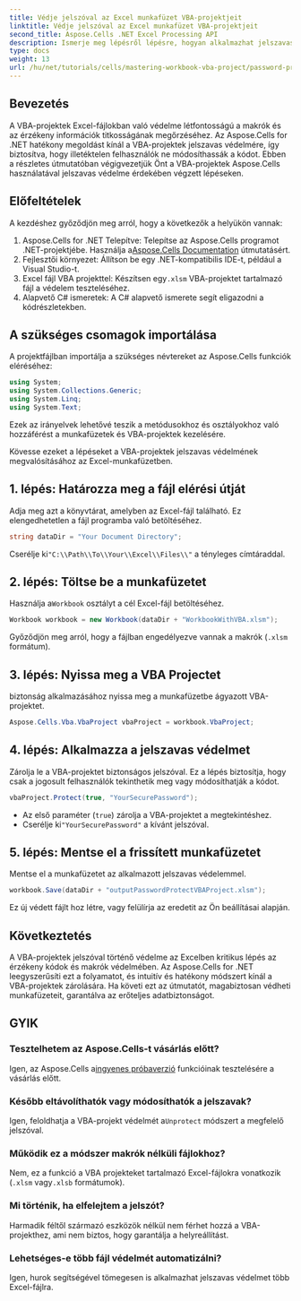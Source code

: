 ```yaml
---
title: Védje jelszóval az Excel munkafüzet VBA-projektjeit
linktitle: Védje jelszóval az Excel munkafüzet VBA-projektjeit
second_title: Aspose.Cells .NET Excel Processing API
description: Ismerje meg lépésről lépésre, hogyan alkalmazhat jelszavas védelmet, hogy megvédje makróit és érzékeny kódjait az illetéktelen hozzáféréstől.
type: docs
weight: 13
url: /hu/net/tutorials/cells/mastering-workbook-vba-project/password-protect-vba-projects/
---
```

## Bevezetés

A VBA-projektek Excel-fájlokban való védelme létfontosságú a makrók és az érzékeny információk titkosságának megőrzéséhez. Az Aspose.Cells for .NET hatékony megoldást kínál a VBA-projektek jelszavas védelmére, így biztosítva, hogy illetéktelen felhasználók ne módosíthassák a kódot. Ebben a részletes útmutatóban végigvezetjük Önt a VBA-projektek Aspose.Cells használatával jelszavas védelme érdekében végzett lépéseken.

## Előfeltételek

A kezdéshez győződjön meg arról, hogy a következők a helyükön vannak:

1. Aspose.Cells for .NET Telepítve: Telepítse az Aspose.Cells programot .NET-projektjébe. Használja a[Aspose.Cells Documentation](https://reference.aspose.com/cells/net/) útmutatásért.
2. Fejlesztői környezet: Állítson be egy .NET-kompatibilis IDE-t, például a Visual Studio-t.
3.  Excel fájl VBA projekttel: Készítsen egy`.xlsm` VBA-projektet tartalmazó fájl a védelem teszteléséhez.
4. Alapvető C# ismeretek: A C# alapvető ismerete segít eligazodni a kódrészletekben.

## A szükséges csomagok importálása

A projektfájlban importálja a szükséges névtereket az Aspose.Cells funkciók eléréséhez:

```csharp
using System;
using System.Collections.Generic;
using System.Linq;
using System.Text;
```

Ezek az irányelvek lehetővé teszik a metódusokhoz és osztályokhoz való hozzáférést a munkafüzetek és VBA-projektek kezelésére.

Kövesse ezeket a lépéseket a VBA-projektek jelszavas védelmének megvalósításához az Excel-munkafüzetben.

## 1. lépés: Határozza meg a fájl elérési útját

Adja meg azt a könyvtárat, amelyben az Excel-fájl található. Ez elengedhetetlen a fájl programba való betöltéséhez.

```csharp
string dataDir = "Your Document Directory";
```

 Cserélje ki`"C:\\Path\\To\\Your\\Excel\\Files\\"` a tényleges címtáraddal.

## 2. lépés: Töltse be a munkafüzetet

 Használja a`Workbook` osztályt a cél Excel-fájl betöltéséhez.

```csharp
Workbook workbook = new Workbook(dataDir + "WorkbookWithVBA.xlsm");
```

Győződjön meg arról, hogy a fájlban engedélyezve vannak a makrók (`.xlsm` formátum).

## 3. lépés: Nyissa meg a VBA Projectet

biztonság alkalmazásához nyissa meg a munkafüzetbe ágyazott VBA-projektet.

```csharp
Aspose.Cells.Vba.VbaProject vbaProject = workbook.VbaProject;
```

## 4. lépés: Alkalmazza a jelszavas védelmet

Zárolja le a VBA-projektet biztonságos jelszóval. Ez a lépés biztosítja, hogy csak a jogosult felhasználók tekinthetik meg vagy módosíthatják a kódot.

```csharp
vbaProject.Protect(true, "YourSecurePassword");
```

- Az első paraméter (`true`) zárolja a VBA-projektet a megtekintéshez.
-  Cserélje ki`"YourSecurePassword"` a kívánt jelszóval.

## 5. lépés: Mentse el a frissített munkafüzetet

Mentse el a munkafüzetet az alkalmazott jelszavas védelemmel.

```csharp
workbook.Save(dataDir + "outputPasswordProtectVBAProject.xlsm");
```

Ez új védett fájlt hoz létre, vagy felülírja az eredetit az Ön beállításai alapján.

## Következtetés

A VBA-projektek jelszóval történő védelme az Excelben kritikus lépés az érzékeny kódok és makrók védelmében. Az Aspose.Cells for .NET leegyszerűsíti ezt a folyamatot, és intuitív és hatékony módszert kínál a VBA-projektek zárolására. Ha követi ezt az útmutatót, magabiztosan védheti munkafüzeteit, garantálva az erőteljes adatbiztonságot.

## GYIK

### Tesztelhetem az Aspose.Cells-t vásárlás előtt?
 Igen, az Aspose.Cells a[ingyenes próbaverzió](https://releases.aspose.com/) funkcióinak tesztelésére a vásárlás előtt.

### Később eltávolíthatók vagy módosíthatók a jelszavak?
 Igen, feloldhatja a VBA-projekt védelmét a`Unprotect` módszert a megfelelő jelszóval.

### Működik ez a módszer makrók nélküli fájlokhoz?
Nem, ez a funkció a VBA projekteket tartalmazó Excel-fájlokra vonatkozik (`.xlsm` vagy`.xlsb` formátumok).

### Mi történik, ha elfelejtem a jelszót?
Harmadik féltől származó eszközök nélkül nem férhet hozzá a VBA-projekthez, ami nem biztos, hogy garantálja a helyreállítást.

### Lehetséges-e több fájl védelmét automatizálni?
Igen, hurok segítségével tömegesen is alkalmazhat jelszavas védelmet több Excel-fájlra.
